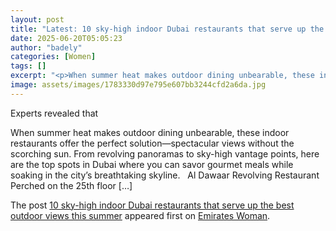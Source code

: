 ```yaml
---
layout: post
title: "Latest: 10 sky-high indoor Dubai restaurants that serve up the best outdoor views this summer"
date: 2025-06-20T05:05:23
author: "badely"
categories: [Women]
tags: []
excerpt: "<p>When summer heat makes outdoor dining unbearable, these indoor restaurants offer the perfect solution—spectacular views without the scorching sun. "
image: assets/images/1783330d97e795e607bb3244cfd2a6da.jpg
---
```


Experts revealed that <p>When summer heat makes outdoor dining unbearable, these indoor restaurants offer the perfect solution—spectacular views without the scorching sun. From revolving panoramas to sky-high vantage points, here are the top spots in Dubai where you can savor gourmet meals while soaking in the city’s breathtaking skyline.   Al Dawaar Revolving Restaurant Perched on the 25th floor [&#8230;]</p>
<p>The post <a href="https://emirateswoman.com/10-sky-high-indoor-dubai-restaurants-that-serve-up-the-best-outdoor-views-this-summer/" rel="nofollow">10 sky-high indoor Dubai restaurants that serve up the best outdoor views this summer</a> appeared first on <a href="https://emirateswoman.com" rel="nofollow">Emirates Woman</a>.</p>

